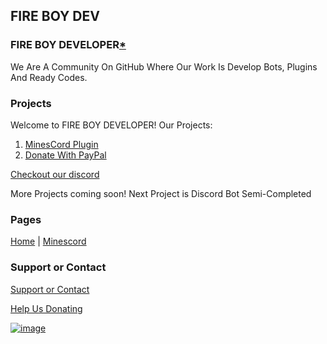 ## FIRE BOY DEV

### FIRE BOY DEVELOPER[*](https://printer.discord.com)

We Are A Community On GitHub Where Our Work Is Develop Bots, Plugins And Ready Codes.


### Projects

Welcome to FIRE BOY DEVELOPER!
Our Projects: 

1. [MinesCord Plugin](https://fireboydev.github.io/minescord/)
2. [Donate With PayPal](https://github.com/fireboydev/donate.html/)

[Checkout our discord](https://discord.com/invite/a8VEESxxYa)

More Projects coming soon! Next Project is Discord Bot Semi-Completed


### Pages

[Home](https://fireboydev.github.io/home/)  |  [Minescord](https://fireboydev.github.io/minescord/)


### Support or Contact

[Support or Contact](https://fireboyshop.ml/)

[Help Us Donating](https://fb-s.ml/help/)

[![image](https://cdn.discordapp.com/avatars/687742841451053107/f084dc3dd4cabbebbfdd93c59a4e4f08.webp?size=64)](https://fireboydev.github.io/home/)
